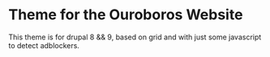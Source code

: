 # Theme for the Ouroboros Website

This theme is for drupal 8 && 9, based on grid and with just some javascript to detect adblockers.
